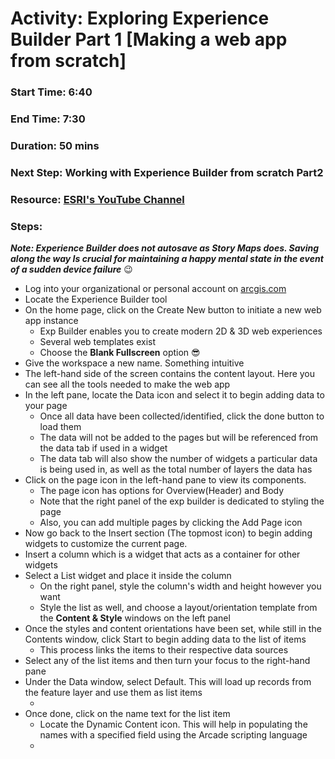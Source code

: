 # Activity: Exploring Experience Builder Part 1 [Making a web app from scratch] 
### Start Time: 6:40
### End Time: 7:30 
### Duration: 50 mins 
### Next Step: Working with Experience Builder from scratch Part2 
### Resource: [ESRI's YouTube Channel](https://www.youtube.com/watch?v=zQMBhtQOwwY&t=420s) 

### Steps: 
**_Note: Experience Builder does not autosave as Story Maps does. Saving along the way Is crucial for maintaining a happy mental state in the event of a sudden device failure_** 😉 

+ Log into your organizational or personal account on [arcgis.com](https://arcgis.com) 
+ Locate the Experience Builder tool 
+ On the home page, click on the Create New button to initiate a new web app instance
    + Exp Builder enables you to create modern 2D & 3D web experiences
    + Several web templates exist
    + Choose the **Blank Fullscreen** option 😎
+ Give the workspace a new name. Something intuitive
+ The left-hand side of the screen contains the content layout. Here you can see all the tools needed to make the web app
+ In the left pane, locate the Data icon and select it to begin adding data to your page
    + Once all data have been collected/identified, click the done button to load them
    + The data will not be added to the pages but will be referenced from the data tab if used in a widget
    + The data tab will also show the number of widgets a particular data is being used in, as well as the total number of layers the data has
+ Click on the page icon in the left-hand pane to view its components.
    + The page icon has options for Overview(Header) and Body
    + Note that the right panel of the exp builder is dedicated to styling the page
    + Also, you can add multiple pages by clicking the Add Page icon
+ Now go back to the Insert section (The topmost icon) to begin adding widgets to customize the current page.
+ Insert a column which is a widget that acts as a container for other widgets
+  Select a List widget and place it inside the column
    +  On the right panel, style the column's width and height however you want
    +  Style the list as well, and choose a layout/orientation template from the __Content & Style__ windows on the left panel
+  Once the styles and content orientations have been set, while still in the Contents window, click Start to begin adding data to the list of items
    + This process links the items to their respective data sources
+ Select any of the list items and then turn your focus to the right-hand pane
+ Under the Data window, select Default. This will load up records from the feature layer and use them as list items
    + <Insert Ex1>
+ Once done, click on the name text for the list item
    + Locate the Dynamic Content icon. This will help in populating the names with a specified field using the Arcade scripting language
    + <Insert Exp2> 
    

